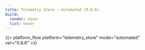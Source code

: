 ```yaml
---
title: Telemetry Store – Automated (0.8.6)
build:
  render: never
  list: never
---
```


{{< platform_flow platform="telemetry_store" mode="automated" ver="0.8.6" >}}